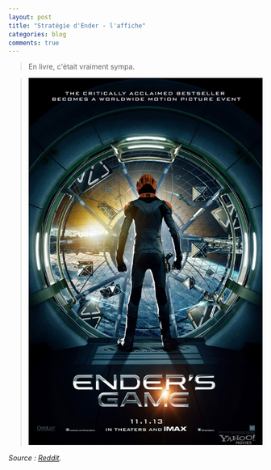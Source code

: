 ```yaml
---
layout: post
title: "Stratégie d'Ender - l'affiche"
categories: blog
comments: true
---
```


> En livre, c'était vraiment sympa.

> ![Ender](https://github.com/homeostasie/bouquins/raw/master/_pics/blog/2013/ender.jpg)

*Source : [Reddit](http://fr.reddit.com/r/movies/comments/1azayo/enders_game_official_poster/).*
